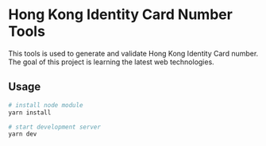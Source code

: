 # Hong Kong Identity Card Number Tools

This tools is used to generate and validate Hong Kong Identity Card number. The goal of this project is learning the latest web technologies.

## Usage

```sh
# install node module
yarn install

# start development server
yarn dev
```
